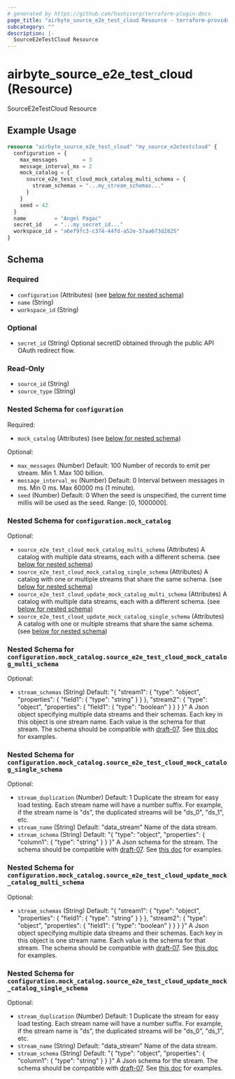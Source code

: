 ```yaml
---
# generated by https://github.com/hashicorp/terraform-plugin-docs
page_title: "airbyte_source_e2e_test_cloud Resource - terraform-provider-airbyte"
subcategory: ""
description: |-
  SourceE2eTestCloud Resource
---
```


# airbyte_source_e2e_test_cloud (Resource)

SourceE2eTestCloud Resource

## Example Usage

```terraform
resource "airbyte_source_e2e_test_cloud" "my_source_e2etestcloud" {
  configuration = {
    max_messages        = 3
    message_interval_ms = 2
    mock_catalog = {
      source_e2e_test_cloud_mock_catalog_multi_schema = {
        stream_schemas = "...my_stream_schemas..."
      }
    }
    seed = 42
  }
  name         = "Angel Pagac"
  secret_id    = "...my_secret_id..."
  workspace_id = "a6ef9fc3-c374-44fd-a52e-57aa673d2825"
}
```

<!-- schema generated by tfplugindocs -->
## Schema

### Required

- `configuration` (Attributes) (see [below for nested schema](#nestedatt--configuration))
- `name` (String)
- `workspace_id` (String)

### Optional

- `secret_id` (String) Optional secretID obtained through the public API OAuth redirect flow.

### Read-Only

- `source_id` (String)
- `source_type` (String)

<a id="nestedatt--configuration"></a>
### Nested Schema for `configuration`

Required:

- `mock_catalog` (Attributes) (see [below for nested schema](#nestedatt--configuration--mock_catalog))

Optional:

- `max_messages` (Number) Default: 100
Number of records to emit per stream. Min 1. Max 100 billion.
- `message_interval_ms` (Number) Default: 0
Interval between messages in ms. Min 0 ms. Max 60000 ms (1 minute).
- `seed` (Number) Default: 0
When the seed is unspecified, the current time millis will be used as the seed. Range: [0, 1000000].

<a id="nestedatt--configuration--mock_catalog"></a>
### Nested Schema for `configuration.mock_catalog`

Optional:

- `source_e2e_test_cloud_mock_catalog_multi_schema` (Attributes) A catalog with multiple data streams, each with a different schema. (see [below for nested schema](#nestedatt--configuration--mock_catalog--source_e2e_test_cloud_mock_catalog_multi_schema))
- `source_e2e_test_cloud_mock_catalog_single_schema` (Attributes) A catalog with one or multiple streams that share the same schema. (see [below for nested schema](#nestedatt--configuration--mock_catalog--source_e2e_test_cloud_mock_catalog_single_schema))
- `source_e2e_test_cloud_update_mock_catalog_multi_schema` (Attributes) A catalog with multiple data streams, each with a different schema. (see [below for nested schema](#nestedatt--configuration--mock_catalog--source_e2e_test_cloud_update_mock_catalog_multi_schema))
- `source_e2e_test_cloud_update_mock_catalog_single_schema` (Attributes) A catalog with one or multiple streams that share the same schema. (see [below for nested schema](#nestedatt--configuration--mock_catalog--source_e2e_test_cloud_update_mock_catalog_single_schema))

<a id="nestedatt--configuration--mock_catalog--source_e2e_test_cloud_mock_catalog_multi_schema"></a>
### Nested Schema for `configuration.mock_catalog.source_e2e_test_cloud_mock_catalog_multi_schema`

Optional:

- `stream_schemas` (String) Default: "{ \"stream1\": { \"type\": \"object\", \"properties\": { \"field1\": { \"type\": \"string\" } } }, \"stream2\": { \"type\": \"object\", \"properties\": { \"field1\": { \"type\": \"boolean\" } } } }"
A Json object specifying multiple data streams and their schemas. Each key in this object is one stream name. Each value is the schema for that stream. The schema should be compatible with <a href="https://json-schema.org/draft-07/json-schema-release-notes.html">draft-07</a>. See <a href="https://cswr.github.io/JsonSchema/spec/introduction/">this doc</a> for examples.


<a id="nestedatt--configuration--mock_catalog--source_e2e_test_cloud_mock_catalog_single_schema"></a>
### Nested Schema for `configuration.mock_catalog.source_e2e_test_cloud_mock_catalog_single_schema`

Optional:

- `stream_duplication` (Number) Default: 1
Duplicate the stream for easy load testing. Each stream name will have a number suffix. For example, if the stream name is "ds", the duplicated streams will be "ds_0", "ds_1", etc.
- `stream_name` (String) Default: "data_stream"
Name of the data stream.
- `stream_schema` (String) Default: "{ \"type\": \"object\", \"properties\": { \"column1\": { \"type\": \"string\" } } }"
A Json schema for the stream. The schema should be compatible with <a href="https://json-schema.org/draft-07/json-schema-release-notes.html">draft-07</a>. See <a href="https://cswr.github.io/JsonSchema/spec/introduction/">this doc</a> for examples.


<a id="nestedatt--configuration--mock_catalog--source_e2e_test_cloud_update_mock_catalog_multi_schema"></a>
### Nested Schema for `configuration.mock_catalog.source_e2e_test_cloud_update_mock_catalog_multi_schema`

Optional:

- `stream_schemas` (String) Default: "{ \"stream1\": { \"type\": \"object\", \"properties\": { \"field1\": { \"type\": \"string\" } } }, \"stream2\": { \"type\": \"object\", \"properties\": { \"field1\": { \"type\": \"boolean\" } } } }"
A Json object specifying multiple data streams and their schemas. Each key in this object is one stream name. Each value is the schema for that stream. The schema should be compatible with <a href="https://json-schema.org/draft-07/json-schema-release-notes.html">draft-07</a>. See <a href="https://cswr.github.io/JsonSchema/spec/introduction/">this doc</a> for examples.


<a id="nestedatt--configuration--mock_catalog--source_e2e_test_cloud_update_mock_catalog_single_schema"></a>
### Nested Schema for `configuration.mock_catalog.source_e2e_test_cloud_update_mock_catalog_single_schema`

Optional:

- `stream_duplication` (Number) Default: 1
Duplicate the stream for easy load testing. Each stream name will have a number suffix. For example, if the stream name is "ds", the duplicated streams will be "ds_0", "ds_1", etc.
- `stream_name` (String) Default: "data_stream"
Name of the data stream.
- `stream_schema` (String) Default: "{ \"type\": \"object\", \"properties\": { \"column1\": { \"type\": \"string\" } } }"
A Json schema for the stream. The schema should be compatible with <a href="https://json-schema.org/draft-07/json-schema-release-notes.html">draft-07</a>. See <a href="https://cswr.github.io/JsonSchema/spec/introduction/">this doc</a> for examples.


